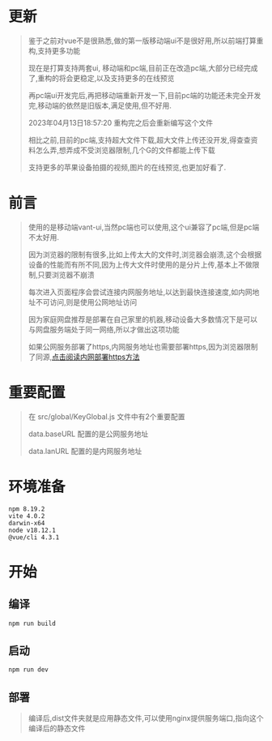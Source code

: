 # 更新
> 鉴于之前对vue不是很熟悉,做的第一版移动端ui不是很好用,所以前端打算重构,支持更多功能
> 
> 现在是打算支持两套ui, 移动端和pc端,目前正在改造pc端,大部分已经完成了,重构的将会更稳定,以及支持更多的在线预览
> 
> 再pc端ui开发完后,再把移动端重新开发一下,目前pc端的功能还未完全开发完,移动端的依然是旧版本,满足使用,但不好用.
> 
> 2023年04月13日18:57:20 重构完之后会重新编写这个文件
> 
> 相比之前,目前的pc端,支持超大文件下载,超大文件上传还没开发,得查查资料怎么弄,想弄成不受浏览器限制,几个G的文件都能上传下载
> 
> 支持更多的苹果设备拍摄的视频,图片的在线预览,也更加好看了.

# 前言
> 使用的是移动端vant-ui,当然pc端也可以使用,这个ui兼容了pc端,但是pc端不太好用.
> 
> 因为浏览器的限制有很多,比如上传太大的文件时,浏览器会崩溃,这个会根据设备的性能而有所不同,因为上传大文件时使用的是分片上传,基本上不做限制,只要浏览器不崩溃
>
> 每次进入页面程序会尝试连接内网服务地址,以达到最快连接速度,如内网地址不可访问,则是使用公网地址访问
> 
> 因为家庭网盘推荐是部署在自己家里的机器,移动设备大多数情况下是可以与网盘服务端处于同一网络,所以才做出这项功能
> 
> 如果公网服务部署了https,内网服务地址也需要部署https,因为浏览器限制了同源,[点击阅读内网部署https方法](https://blog.jflove.cn/2023/01/30/%E5%B1%80%E5%9F%9F%E7%BD%91%E5%AE%89%E5%85%A8%E7%9A%84https%E5%8D%8F%E8%AE%AE%E8%A7%A3%E5%86%B3%E6%96%B9%E6%A1%88.html)
# 重要配置
> 在 src/global/KeyGlobal.js 文件中有2个重要配置
> 
> data.baseURL 配置的是公网服务地址
> 
> data.lanURL 配置的是内网服务地址

# 环境准备
```
npm 8.19.2
vite 4.0.2 
darwin-x64 
node v18.12.1
@vue/cli 4.3.1
```
# 开始
## 编译
```sh
npm run build
```
## 启动
```sh
npm run dev
```
## 部署
> 编译后,dist文件夹就是应用静态文件,可以使用nginx提供服务端口,指向这个编译后的静态文件


